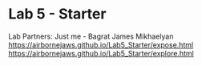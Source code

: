 # Lab 5 - Starter
Lab Partners: Just me - Bagrat James Mikhaelyan 
https://airbornejaws.github.io/Lab5_Starter/expose.html
https://airbornejaws.github.io/Lab5_Starter/explore.html
